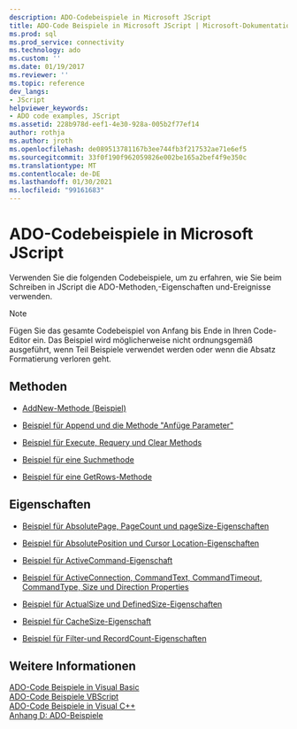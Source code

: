 ```yaml
---
description: ADO-Codebeispiele in Microsoft JScript
title: ADO-Code Beispiele in Microsoft JScript | Microsoft-Dokumentation
ms.prod: sql
ms.prod_service: connectivity
ms.technology: ado
ms.custom: ''
ms.date: 01/19/2017
ms.reviewer: ''
ms.topic: reference
dev_langs:
- JScript
helpviewer_keywords:
- ADO code examples, JScript
ms.assetid: 228b978d-eef1-4e30-928a-005b2f77ef14
author: rothja
ms.author: jroth
ms.openlocfilehash: de089513781167b3ee744fb3f217532ae71e6ef5
ms.sourcegitcommit: 33f0f190f962059826e002be165a2bef4f9e350c
ms.translationtype: MT
ms.contentlocale: de-DE
ms.lasthandoff: 01/30/2021
ms.locfileid: "99161683"
---
```

# <a name="ado-code-examples-in-microsoft-jscript"></a>ADO-Codebeispiele in Microsoft JScript
Verwenden Sie die folgenden Codebeispiele, um zu erfahren, wie Sie beim Schreiben in JScript die ADO-Methoden,-Eigenschaften und-Ereignisse verwenden.  
  
> [!NOTE]
>  Fügen Sie das gesamte Codebeispiel von Anfang bis Ende in Ihren Code-Editor ein. Das Beispiel wird möglicherweise nicht ordnungsgemäß ausgeführt, wenn Teil Beispiele verwendet werden oder wenn die Absatz Formatierung verloren geht.  
  
## <a name="methods"></a>Methoden  
  
-   [AddNew-Methode (Beispiel)](./addnew-method-example-jscript.md)  
  
-   [Beispiel für Append und die Methode "Anfüge Parameter"](./append-and-createparameter-methods-example-jscript.md)  
  
-   [Beispiel für Execute, Requery und Clear Methods](./execute-requery-and-clear-methods-example-jscript.md)  
  
-   [Beispiel für eine Suchmethode](./find-method-example-jscript.md)  
  
-   [Beispiel für eine GetRows-Methode](./getrows-method-example-vb.md)  
  
## <a name="properties"></a>Eigenschaften  
  
-   [Beispiel für AbsolutePage, PageCount und pageSize-Eigenschaften](./absolutepage-pagecount-and-pagesize-properties-example-jscript.md)  
  
-   [Beispiel für AbsolutePosition und Cursor Location-Eigenschaften](./absoluteposition-and-cursorlocation-properties-example-jscript.md)  
  
-   [Beispiel für ActiveCommand-Eigenschaft](./activecommand-property-example-jscript.md)  
  
-   [Beispiel für ActiveConnection, CommandText, CommandTimeout, CommandType, Size und Direction Properties](./activeconnection-commandtext-timeout-type-size-example-jscript.md)  
  
-   [Beispiel für ActualSize und DefinedSize-Eigenschaften](./actualsize-and-definedsize-properties-example-jscript.md)  
  
-   [Beispiel für CacheSize-Eigenschaft](./cachesize-property-example-jscript.md)  
  
-   [Beispiel für Filter-und RecordCount-Eigenschaften](./filter-and-recordcount-properties-example-jscript.md)  
  
## <a name="see-also"></a>Weitere Informationen  
 [ADO-Code Beispiele in Visual Basic](./ado-code-examples-in-visual-basic.md)   
 [ADO-Code Beispiele VBScript](./ado-code-examples-vbscript.md)   
 [ADO-Code Beispiele in Visual C++](./ado-code-examples-in-visual-c.md)   
 [Anhang D: ADO-Beispiele](../../guide/appendixes/appendix-d-ado-samples.md)